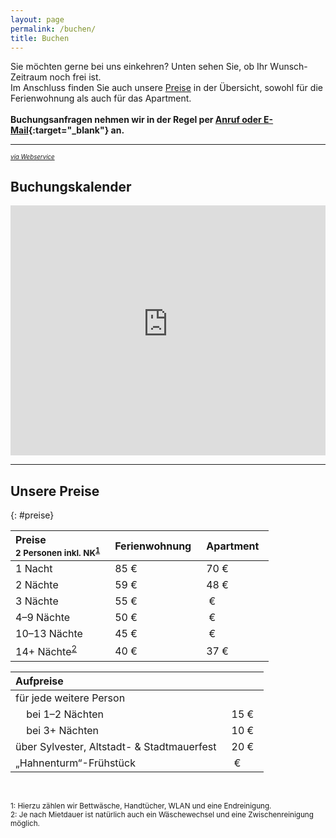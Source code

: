 ```yaml
---
layout: page
permalink: /buchen/
title: Buchen
---
```


Sie möchten gerne bei uns einkehren? Unten sehen Sie, ob Ihr Wunsch-Zeitraum noch frei ist.\
Im Anschluss finden Sie auch unsere [Preise](#preise) in der Übersicht, sowohl für die Ferienwohnung als auch für das Apartment.
<br/>
<br/>
**Buchungsanfragen nehmen wir in der Regel per [Anruf oder E-Mail](kontakt.md){:target="_blank"} an.**

***

<sup style="margin-top:2em" class="align-right"><sub><a href="https://www.belegungskalender-kostenlos.de/" target="_blank" rel="nofollow">*via Webservice*</a></sub></sup>
## Buchungskalender
<iframe width="100%" height="400" frameborder="0" referrerpolicy="no-referrer-when-downgrade" src="https://api.belegungskalender-kostenlos.de/kalender.php?   kid=42801" title="Belegungskalender"><p>Ihr Browser kann das Kalender-Frame leider nicht anzeigen. Um den Kalender zu sehen klicken Sie bitte hier: <a href="https://api.belegungskalender-kostenlos.de/kalender.php?kid=42801">https://api.belegungskalender-kostenlos.de/kalender.php?kid=42801</a></p></iframe>

***

## Unsere Preise
{: #preise}

<style>
  table {
    width: fit-content;
  }
  td, th {
    padding-right: 1em;
  }
</style>

| Preise <br/><small>2 Personen inkl. NK<sup>[1](#note1)</sup></small> | Ferien&shy;wohnung | Apart&shy;ment
|:-|:-|:-
| 1 Nacht | 85&nbsp;€ | 70&nbsp;€
| 2 Nächte | 59&nbsp;€ | 48&nbsp;€
| 3 Nächte | 55&nbsp;€ | &nbsp;€
| 4&ndash;9&nbsp;Nächte | 50&nbsp;€ | &nbsp;€
| 10&#8288;&ndash;&#8288;13&nbsp;Nächte | 45&nbsp;€ | &nbsp;€
| 14+&nbsp;Nächte<sup>[2](#note2)</sup> | 40&nbsp;€ | 37&nbsp;€


| Aufpreise | &nbsp;
|:-|:-
| für jede weitere Person 
| &nbsp;&nbsp;&nbsp; bei 1–2 Nächten | 15&nbsp;€ 
| &nbsp;&nbsp;&nbsp; bei 3+ Nächten | 10&nbsp;€ 
| über Sylvester, Altstadt- & Stadtmauerfest | 20&nbsp;€ 
| „Hahnenturm“-Frühstück | &nbsp;€

<br/>

<p>
  <small id="note1">1: Hierzu zählen wir Bettwäsche, Handtücher, WLAN und eine Endreinigung.</small><br/>
  <small id="note2">2: Je nach Mietdauer ist natürlich auch ein Wäschewechsel und eine Zwischenreinigung möglich.</small>
</p>
